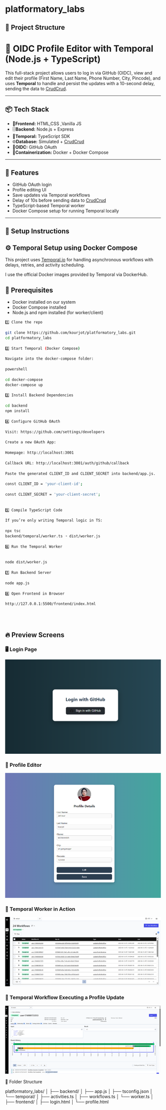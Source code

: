 # platformatory_labs

## 📂 Project Structure

# 🧠 OIDC Profile Editor with Temporal (Node.js + TypeScript)

This full-stack project allows users to log in via GitHub (OIDC), view and edit their profile (First Name, Last Name, Phone Number, City, Pincode), and uses **Temporal** to handle and persist the updates with a 10-second delay, sending the data to [CrudCrud](https://crudcrud.com).

---

## 📦 Tech Stack

- 👤**Frontend:** HTML,CSS ,Vanilla JS
- 🗄️**Backend:** Node.js + Express
- 🧠**Temporal:** TypeScript SDK
- 🌐**Database:** Simulated + [CrudCrud](https://crudcrud.com)
- 🔐**OIDC:** GitHub OAuth
- 🐳**Containerization:** Docker + Docker Compose

---

## 🚀 Features

- GitHub OAuth login
- Profile editing UI
- Save updates via Temporal workflows
- Delay of 10s before sending data to [CrudCrud](https://crudcrud.com)
- TypeScript-based Temporal worker
- Docker Compose setup for running Temporal locally

---

## 🔧 Setup Instructions

## ⚙️ Temporal Setup using Docker Compose


This project uses [Temporal.io](https://temporal.io/) for handling asynchronous workflows with delays, retries, and activity scheduling.

I use the official Docker images provided by Temporal via DockerHub.

## 🧱 Prerequisites

- Docker installed on our system
- Docker Compose installed
- Node.js and npm installed (for worker/client)


```bash
1️⃣ Clone the repo

git clone https://github.com/kourjot/platformatory_labs.git
cd platformatory_labs

2️⃣ Start Temporal (Docker Compose)

Navigate into the docker-compose folder:

powershell

cd docker-compose
docker-compose up

3️⃣ Install Backend Dependencies 
  
cd backend
npm install

4️⃣ Configure GitHub OAuth

Visit: https://github.com/settings/developers

Create a new OAuth App:

Homepage: http://localhost:3001

Callback URL: http://localhost:3001/auth/github/callback

Paste the generated CLIENT_ID and CLIENT_SECRET into backend/app.js.

const CLIENT_ID = 'your-client-id';

const CLIENT_SECRET = 'your-client-secret';


5️⃣ Compile TypeScript Code

If you’re only writing Temporal logic in TS:

npx tsc
backend/temporal/worker.ts ➝ dist/worker.js

6️⃣ Run the Temporal Worker


node dist/worker.js

7️⃣ Run Backend Server

node app.js

8️⃣ Open Frontend in Browser

http://127.0.0.1:5500/frontend/index.html





```
## 🔥 Preview Screens

### 🖥️ Login Page

![image alt](https://github.com/kourjot/platformatory_labs/blob/main/Screenshot%202025-06-13%20214547.png?raw=true)

### 👤 Profile Editor

![Profile Page](https://raw.githubusercontent.com/kourjot/platformatory_labs/de4a6765f6f2e5acf0f4ef4a80fffda1d35da9a5/Screenshot%202025-06-13%20214601.png)

### 🧠 Temporal Worker in Action

![Temporal Worker](https://raw.githubusercontent.com/kourjot/platformatory_labs/860944063da86c8b2dda95bb2ab980c556a7ec80/Screenshot%202025-06-13%20214527.png)

### 🔄 Temporal Workflow Executing a Profile Update

![Temporal Workflow Screenshot](https://github.com/kourjot/platformatory_labs/blob/main/Screenshot%202025-06-14%20114636.png?raw=true)

📂 Folder Structure

platformatory_labs/
│
├── backend/
│   ├── app.js
│   ├── tsconfig.json
│   └── temporal/
│       ├── activities.ts
│       ├── workflows.ts
│       └── worker.ts
│
├── frontend/
│   ├── login.html
│   └── profile.html


